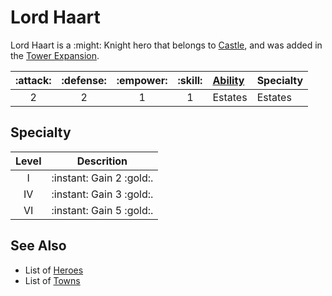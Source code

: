 # Lord Haart

Lord Haart is a :might: Knight hero that belongs to [Castle](../towns/castle.md), and was added in the [Tower Expansion](../content.md).


| :attack: | :defense: | :empower: | :skill: | [Ability](abilities.md) | Specialty |
| :---: | :---: | :---: | :---: | :--- | :--- |
| 2 | 2 | 1 | 1 | Estates | Estates |


## Specialty

| Level | Descrition |
| :---: | :---: |
| Ⅰ | :instant: Gain 2 :gold:. |
| Ⅳ | :instant: Gain 3 :gold:. |
| Ⅵ | :instant: Gain 5 :gold:. |


## See Also

- List of [Heroes](../heroes.md)
- List of [Towns](../towns.md)